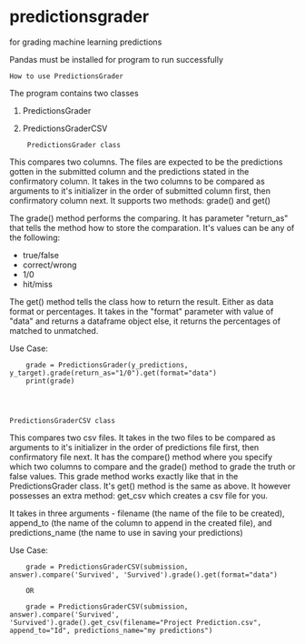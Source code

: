 # predictionsgrader
for grading machine learning predictions

Pandas must be installed for program to run successfully

    How to use PredictionsGrader  


The program contains two classes
1. PredictionsGrader
2. PredictionsGraderCSV

        PredictionsGrader class


This compares two columns. The files are expected to be the predictions gotten in the submitted column and the predictions
stated in the confirmatory column.
It takes in the two columns to be compared as arguments to it's initializer in the order of submitted column first, then
confirmatory column next.
It supports two methods:
grade() and get()

The grade() method performs the comparing. It has parameter "return_as" that tells the method how to store the
comparation. It's values can be any of the following:
- true/false
- correct/wrong
- 1/0
- hit/miss

The get() method tells the class how to return the result. Either as data format or percentages.
It takes in the "format" parameter with value of "data" and returns a dataframe object else, it
returns the percentages of matched to unmatched.

Use Case:

        grade = PredictionsGrader(y_predictions, y_target).grade(return_as="1/0").get(format="data")
        print(grade)




    PredictionsGraderCSV class

This compares two csv files.
It takes in the two files to be compared as arguments to it's initializer in the order of predictions file first, then
confirmatory file next.
It has the compare() method where you specify which two columns to compare and the grade() method to grade the truth or false
values. This grade method works exactly like that in the PredictionsGrader class.
It's get() method is the same as above.
It however possesses an extra method: get_csv which creates a csv file for you.

It takes in three arguments - filename (the name of the file to be created), append_to (the name of the column to append in the created file),
and predictions_name (the name to use in saving your predictions)


Use Case:

        grade = PredictionsGraderCSV(submission, answer).compare('Survived', 'Survived').grade().get(format="data")

        OR

        grade = PredictionsGraderCSV(submission, answer).compare('Survived', 'Survived').grade().get_csv(filename="Project Prediction.csv", append_to="Id", predictions_name="my predictions")

